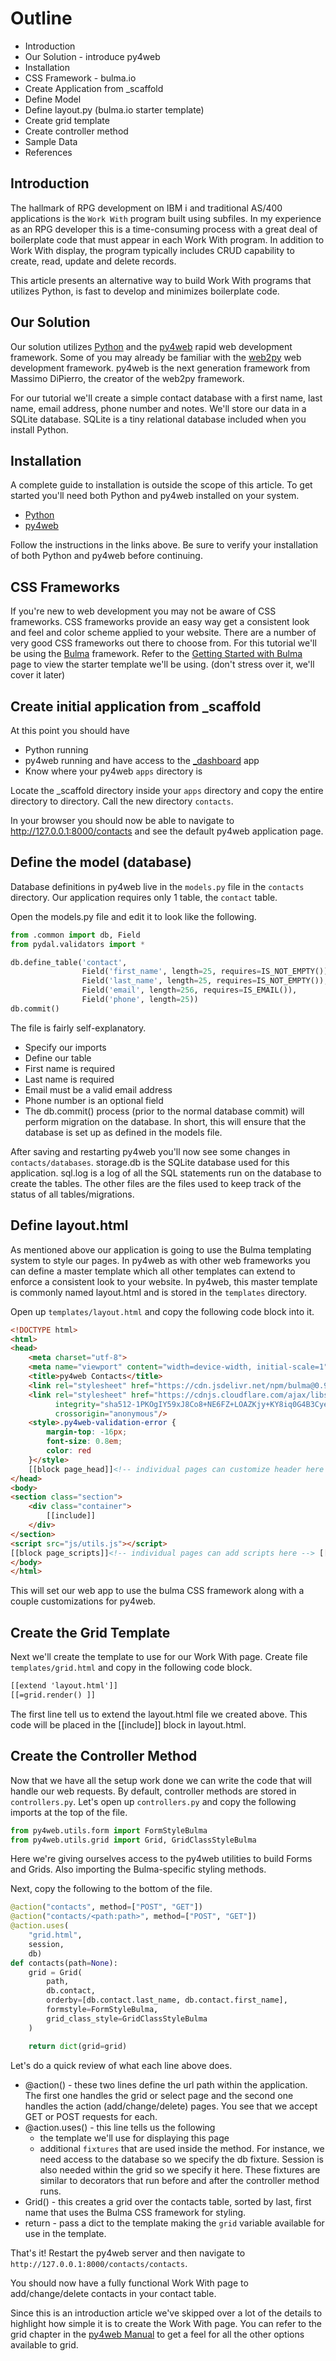 # Outline

* Introduction
* Our Solution - introduce py4web
* Installation
* CSS Framework - bulma.io
* Create Application from _scaffold
* Define Model
* Define layout.py (bulma.io starter template)
* Create grid template
* Create controller method
* Sample Data
* References

## Introduction

The hallmark of RPG development on IBM i and traditional AS/400 applications is the `Work With` program built using
subfiles. In my experience as an RPG developer this is a time-consuming process with a great deal of boilerplate
code that must appear in each Work With program. In addition to Work With display, the program typically includes
CRUD capability to create, read, update and delete records.

This article presents an alternative way to build Work With programs that utilizes Python, is fast to develop and
minimizes boilerplate code.

## Our Solution

Our solution utilizes [Python](https://www.python.org) and the [py4web](https://py4web.com) rapid web development
framework. Some of you may
already be familiar
with the [web2py](https://web2py.com) web development framework. py4web is the next generation framework from
Massimo DiPierro, the creator of the
web2py framework.

For our tutorial we'll create a simple contact database with a first name, last name, email address, phone number
and notes. We'll store our data in a SQLite database. SQLite is a tiny relational database included when you
install Python.

## Installation

A complete guide to installation is outside the scope of this article. To get started you'll need both Python and
py4web installed on your system.

* [Python](https://www.python.org/downloads/)
* [py4web](https://py4web.com/_documentation/static/en/chapter-03.html#)

Follow the instructions in the links above. Be sure to verify your installation of both Python and py4web before
continuing.

## CSS Frameworks

If you're new to web development you may not be aware of CSS frameworks. CSS frameworks provide an easy way get a
consistent look and feel and color scheme applied to your website. There are a number of very good CSS frameworks
out there to choose from. For this tutorial we'll be using the [Bulma](https://bulma.io) framework. Refer to the
[Getting Started with Bulma](https://bulma.io/documentation/overview/start/) page to view the starter template we'll
be using. (don't stress over it, we'll cover it later)

## Create initial application from _scaffold

At this point you should have

- Python running
- py4web running and have access to the [_dashboard](http://127.0.0.1:8000/_dashboard) app
- Know where your py4web `apps` directory is

Locate the _scaffold directory inside your `apps` directory and copy the entire directory to directory. Call the
new directory `contacts`.

In your browser you should now be able to navigate to http://127.0.0.1:8000/contacts and see the default py4web
application page.

## Define the model (database)

Database definitions in py4web live in the `models.py` file in the `contacts` directory. Our application requires only 1
table, the `contact` table.

Open the models.py file and edit it to look like the following.

```python
from .common import db, Field
from pydal.validators import *

db.define_table('contact',
                Field('first_name', length=25, requires=IS_NOT_EMPTY()),
                Field('last_name', length=25, requires=IS_NOT_EMPTY()),
                Field('email', length=256, requires=IS_EMAIL()),
                Field('phone', length=25))
db.commit()
```

The file is fairly self-explanatory.

* Specify our imports
* Define our table
* First name is required
* Last name is required
* Email must be a valid email address
* Phone number is an optional field
* The db.commit() process (prior to the normal database commit) will perform migration on the database. In short,
  this will ensure that the database is set up as defined in the models file.

After saving and restarting py4web you'll now see some changes in `contacts/databases`. storage.db is the SQLite
database used for this application. sql.log is a log of all the SQL
statements run
on the database to create the tables. The other files are the files used to keep track of the status of all
tables/migrations.

## Define layout.html

As mentioned above our application is going to use the Bulma templating system to style our pages. In py4web as
with other web frameworks you can define a master template which all other templates can extend to enforce a
consistent look to your website. In py4web, this master template is commonly named layout.html and is stored in
the `templates` directory.

Open up `templates/layout.html` and copy the following code block into it.

```html
<!DOCTYPE html>
<html>
<head>
    <meta charset="utf-8">
    <meta name="viewport" content="width=device-width, initial-scale=1">
    <title>py4web Contacts</title>
    <link rel="stylesheet" href="https://cdn.jsdelivr.net/npm/bulma@0.9.4/css/bulma.min.css">
    <link rel="stylesheet" href="https://cdnjs.cloudflare.com/ajax/libs/font-awesome/5.14.0/css/all.min.css"
          integrity="sha512-1PKOgIY59xJ8Co8+NE6FZ+LOAZKjy+KY8iq0G4B3CyeY6wYHN3yt9PW0XpSriVlkMXe40PTKnXrLnZ9+fkDaog=="
          crossorigin="anonymous"/>
    <style>.py4web-validation-error {
        margin-top: -16px;
        font-size: 0.8em;
        color: red
    }</style>
    [[block page_head]]<!-- individual pages can customize header here --> [[end]]
</head>
<body>
<section class="section">
    <div class="container">
        [[include]]
    </div>
</section>
<script src="js/utils.js"></script>
[[block page_scripts]]<!-- individual pages can add scripts here --> [[end]]
</body>
</html>
```

This will set our web app to use the bulma CSS framework along with a couple customizations for py4web.

## Create the Grid Template

Next we'll create the template to use for our Work With page. Create file `templates/grid.html` and copy in the
following code block.

```html
[[extend 'layout.html']]
[[=grid.render() ]]
```

The first line tell us to extend the layout.html file we created above. This code will be placed in the [[include]]
block in layout.html.

## Create the Controller Method

Now that we have all the setup work done we can write the code that will handle our web requests. By default,
controller methods are stored in `controllers.py`. Let's open up `controllers.py` and copy the following imports at
the top of the file.

```python
from py4web.utils.form import FormStyleBulma
from py4web.utils.grid import Grid, GridClassStyleBulma
```

Here we're giving ourselves access to the py4web utilities to build Forms and Grids. Also importing the
Bulma-specific styling methods.

Next, copy the following to the bottom of the file.

```python
@action("contacts", method=["POST", "GET"])
@action("contacts/<path:path>", method=["POST", "GET"])
@action.uses(
    "grid.html",
    session,
    db)
def contacts(path=None):
    grid = Grid(
        path,
        db.contact,
        orderby=[db.contact.last_name, db.contact.first_name],
        formstyle=FormStyleBulma,
        grid_class_style=GridClassStyleBulma
    )

    return dict(grid=grid)

```

Let's do a quick review of what each line above does.

* @action() - these two lines define the url path within the application. The first one handles the grid or select
  page and the second one handles the action (add/change/delete) pages. You see that we accept GET or POST requests
  for each.
* @action.uses() - this line tells us the following
    * the template we'll use for displaying this page
    * additional `fixtures` that are used inside the method. For instance, we need access to the database so we
      specify the db fixture. Session is also needed within the grid so we specify it here. These fixtures are similar
      to decorators that run before and after the controller method runs.
* Grid() - this creates a grid over the contacts table, sorted by last, first name that uses the Bulma CSS
  framework
  for styling.
* return - pass a dict to the template making the `grid` variable available for use in the template.

That's it! Restart the py4web server and then navigate to `http://127.0.0.1:8000/contacts/contacts`.

You should now have a fully functional Work With page to add/change/delete contacts in your contact table.

Since this is an introduction article we've skipped over a lot of the details to highlight how simple it is to
create the Work With page. You can refer
to the grid chapter in the
[py4web Manual](https://py4web.com/_documentation/static/en/chapter-14.html) to get a feel for all the other options
available to grid.
